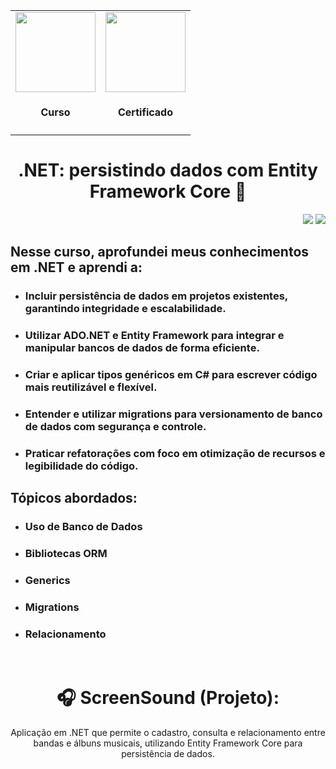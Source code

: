 <div align="center">
  <table>
    <tr>
      <td align="center">
        <!-- Link para o Certificado -->
        <a href="https://cursos.alura.com.br/certificate/gustavo-vieira17/dot-net-persistindo-dados-entity-framework-core">
          <img loading="lazy" width="128px" src="https://www.alura.com.br/assets/api/cursos/dot-net-persistindo-dados-entity-framework-core.svg" />
        </a>
        <h4>Curso</h4>
      </td>
      <td align="center">
        <!-- Link para o Certificado -->
        <a href="https://cursos.alura.com.br/certificate/gustavo-vieira17/dot-net-persistindo-dados-entity-framework-core">
          <img loading="lazy" width="128px" src="https://static.vecteezy.com/system/resources/previews/028/293/920/original/trophy-icon-3d-rendering-illustration-png.png" />
        </a>
        <h4>Certificado</h4>
      </td>
    </tr>
  </table>
  <h1>.NET: persistindo dados com Entity Framework Core 📙</h1>
</div>
<p align="right">
  <img loading="lazy" src="https://img.shields.io/badge/CARGA_HORARIA-8_HORAS-red?style=for-the-badge"/>
  <img loading="lazy" src="http://img.shields.io/static/v1?label=STATUS&message=FINALIZADO!&color=GREEN&style=for-the-badge"/>
</p>
<div>
  <h2>Nesse curso, aprofundei meus conhecimentos em .NET e aprendi a:</h2>
  <ul>
    <li><h3>Incluir persistência de dados em projetos existentes, garantindo integridade e escalabilidade.</h3></li>
    <li><h3>Utilizar ADO.NET e Entity Framework para integrar e manipular bancos de dados de forma eficiente.</h3></li>
    <li><h3>Criar e aplicar tipos genéricos em C# para escrever código mais reutilizável e flexível.</h3></li>
    <li><h3>Entender e utilizar migrations para versionamento de banco de dados com segurança e controle.</h3></li>
    <li><h3>Praticar refatorações com foco em otimização de recursos e legibilidade do código.</h3></li>
  </ul>

  <h2>Tópicos abordados:</h2>
  <ul>
    <li><h3>Uso de Banco de Dados</h3></li>
    <li><h3>Bibliotecas ORM</h3></li>
    <li><h3>Generics</h3></li>
    <li><h3>Migrations</h3></li>
    <li><h3>Relacionamento</h3></li>
  </ul>
</div>

<br>
<div align="center">
  <h1>🎧 ScreenSound (Projeto):</h1>
  <p>Aplicação em .NET que permite o cadastro, consulta e relacionamento entre bandas e álbuns musicais, utilizando Entity Framework Core para persistência de dados.</p>
  <img src="">
</div>

